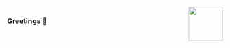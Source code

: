 <img src="https://github.com/user-attachments/assets/80bea41e-f699-4269-aba8-20cac6faf986?raw=true" align="right" width="80">

<h3>Greetings 🖖</h3>
